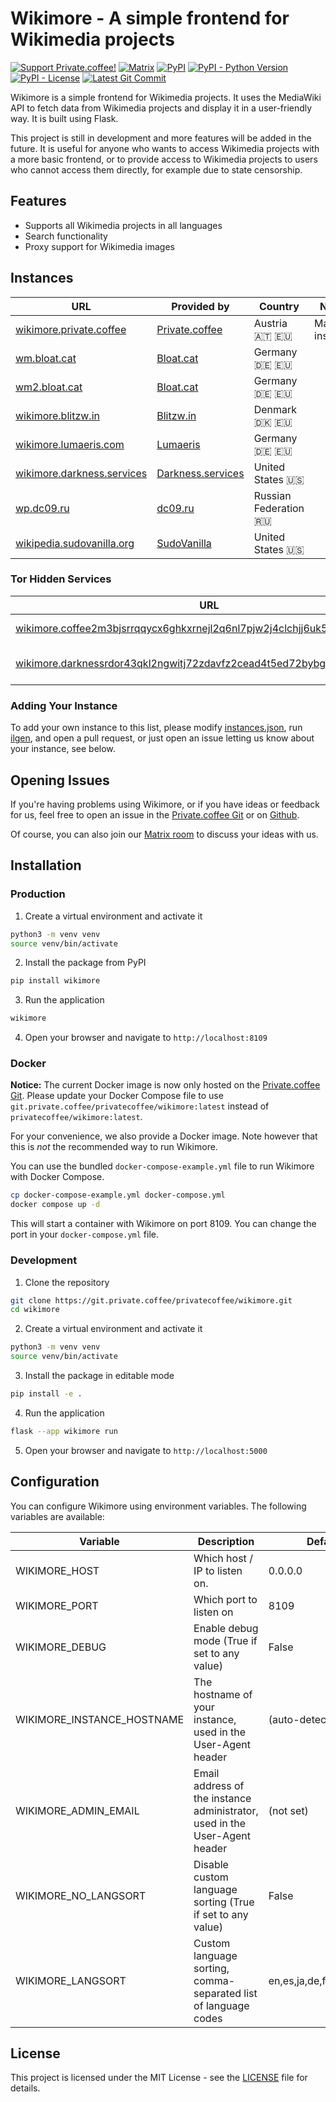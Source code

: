 # Wikimore - A simple frontend for Wikimedia projects

[![Support Private.coffee!](https://shields.private.coffee/badge/private.coffee-support%20us!-pink?logo=coffeescript)](https://private.coffee)
[![Matrix](https://shields.private.coffee/badge/Matrix-join%20us!-blue?logo=matrix)](https://matrix.pcof.fi/#/#wikimore:private.coffee)
[![PyPI](https://shields.private.coffee/pypi/v/wikimore)](https://pypi.org/project/wikimore/)
[![PyPI - Python Version](https://shields.private.coffee/pypi/pyversions/wikimore)](https://pypi.org/project/wikimore/)
[![PyPI - License](https://shields.private.coffee/pypi/l/wikimore)](https://pypi.org/project/wikimore/)
[![Latest Git Commit](https://shields.private.coffee/gitea/last-commit/privatecoffee/wikimore?gitea_url=https://git.private.coffee)](https://git.private.coffee/privatecoffee/wikimore)

Wikimore is a simple frontend for Wikimedia projects. It uses the MediaWiki API to fetch data from Wikimedia projects and display it in a user-friendly way. It is built using Flask.

This project is still in development and more features will be added in the future. It is useful for anyone who wants to access Wikimedia projects with a more basic frontend, or to provide access to Wikimedia projects to users who cannot access them directly, for example due to state censorship.

## Features

- Supports all Wikimedia projects in all languages
- Search functionality
- Proxy support for Wikimedia images

## Instances

<!-- START_INSTANCE_LIST type:eq=clearnet -->

| URL                                                              | Provided by                                    | Country               | Notes         |
| ---------------------------------------------------------------- | ---------------------------------------------- | --------------------- | ------------- |
| [wikimore.private.coffee](https://wikimore.private.coffee)       | [Private.coffee](https://private.coffee)       | Austria 🇦🇹 🇪🇺         | Main instance |
| [wm.bloat.cat](https://wm.bloat.cat)                             | [Bloat.cat](https://bloat.cat)                 | Germany 🇩🇪 🇪🇺         |               |
| [wm2.bloat.cat](https://wm2.bloat.cat)                           | [Bloat.cat](https://bloat.cat)                 | Germany 🇩🇪 🇪🇺         |               |
| [wikimore.blitzw.in](https://wikimore.blitzw.in)                 | [Blitzw.in](https://blitzw.in)                 | Denmark 🇩🇰 🇪🇺         |               |
| [wikimore.lumaeris.com](https://wikimore.lumaeris.com)           | [Lumaeris](https://lumaeris.com)               | Germany 🇩🇪 🇪🇺         |               |
| [wikimore.darkness.services](https://wikimore.darkness.services) | [Darkness.services](https://darkness.services) | United States 🇺🇸      |               |
| [wp.dc09.ru](https://wp.dc09.ru)                                 | [dc09.ru](https://dc09.ru)                     | Russian Federation 🇷🇺 |               |
| [wikipedia.sudovanilla.org](https://wikipedia.sudovanilla.org)   | [SudoVanilla](https://sudovanilla.org)         | United States 🇺🇸      |               |

<!-- END_INSTANCE_LIST -->

### Tor Hidden Services

<!-- START_INSTANCE_LIST type:eq=onion -->

| URL                                                                                                                                                       | Provided by                                    | Country          | Notes |
| --------------------------------------------------------------------------------------------------------------------------------------------------------- | ---------------------------------------------- | ---------------- | ----- |
| [wikimore.coffee2m3bjsrrqqycx6ghkxrnejl2q6nl7pjw2j4clchjj6uk5zozad.onion](http://wikimore.coffee2m3bjsrrqqycx6ghkxrnejl2q6nl7pjw2j4clchjj6uk5zozad.onion) | [Private.coffee](https://private.coffee)       | Austria 🇦🇹 🇪🇺    |       |
| [wikimore.darknessrdor43qkl2ngwitj72zdavfz2cead4t5ed72bybgauww5lyd.onion](http://wikimore.darknessrdor43qkl2ngwitj72zdavfz2cead4t5ed72bybgauww5lyd.onion) | [Darkness.services](https://darkness.services) | United States 🇺🇸 |       |

<!-- END_INSTANCE_LIST -->

### Adding Your Instance

To add your own instance to this list, please modify [instances.json](./instances.json), run [ilgen](https://pypi.org/project/ilgen/), and open a pull request, or just open an issue letting us know about your instance, see below.

## Opening Issues

If you're having problems using Wikimore, or if you have ideas or feedback for us, feel free to open an issue in the [Private.coffee Git](https://git.private.coffee/PrivateCoffee/wikimore/issues) or on [Github](https://github.com/PrivateCoffee/wikimore/issues).

Of course, you can also join our [Matrix room](https://matrix.pcof.fi/#/#wikimore:private.coffee) to discuss your ideas with us.

## Installation

### Production

1. Create a virtual environment and activate it

```bash
python3 -m venv venv
source venv/bin/activate
```

2. Install the package from PyPI

```bash
pip install wikimore
```

3. Run the application

```bash
wikimore
```

4. Open your browser and navigate to `http://localhost:8109`

### Docker

**Notice:** The current Docker image is now only hosted on the [Private.coffee Git](https://git.private.coffee/PrivateCoffee/-/packages/container/wikimore/latest). Please update your Docker Compose file to use `git.private.coffee/privatecoffee/wikimore:latest` instead of `privatecoffee/wikimore:latest`.

For your convenience, we also provide a Docker image. Note however that this is _not_ the recommended way to run Wikimore.

You can use the bundled `docker-compose-example.yml` file to run Wikimore with Docker Compose.

```bash
cp docker-compose-example.yml docker-compose.yml
docker compose up -d
```

This will start a container with Wikimore on port 8109. You can change the port in your `docker-compose.yml` file.

### Development

1. Clone the repository

```bash
git clone https://git.private.coffee/privatecoffee/wikimore.git
cd wikimore
```

2. Create a virtual environment and activate it

```bash
python3 -m venv venv
source venv/bin/activate
```

3. Install the package in editable mode

```bash
pip install -e .
```

4. Run the application

```bash
flask --app wikimore run
```

5. Open your browser and navigate to `http://localhost:5000`

## Configuration

You can configure Wikimore using environment variables. The following variables are available:

| Variable                   | Description                                                                | Default Value                       |
| -------------------------- | -------------------------------------------------------------------------- | ----------------------------------- |
| WIKIMORE_HOST              | Which host / IP to listen on.                                              | 0.0.0.0                             |
| WIKIMORE_PORT              | Which port to listen on                                                    | 8109                                |
| WIKIMORE_DEBUG             | Enable debug mode (True if set to any value)                               | False                               |
| WIKIMORE_INSTANCE_HOSTNAME | The hostname of your instance, used in the User-Agent header               | (auto-detected)                     |
| WIKIMORE_ADMIN_EMAIL       | Email address of the instance administrator, used in the User-Agent header | (not set)                           |
| WIKIMORE_NO_LANGSORT       | Disable custom language sorting (True if set to any value)                 | False                               |
| WIKIMORE_LANGSORT          | Custom language sorting, comma-separated list of language codes            | en,es,ja,de,fr,zh,ru,it,pt,pl,nl,ar |

## License

This project is licensed under the MIT License - see the [LICENSE](LICENSE) file for details.
